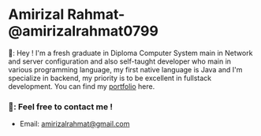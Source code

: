 # Amirizal Rahmat-@amirizalrahmat0799
👋: Hey ! I'm a fresh graduate in Diploma Computer System main in Network and server configuration and also self-taught developer who main in various programming language, my first native language is Java and I'm specialize in backend, my priority is to be excellent in fullstack development. You can find my [portfolio](https://amirizalrahmat0799.github.io/myPortfolio) here.

### 💬: Feel free to contact me !
- Email: amirizalrahmat@gmail.com

